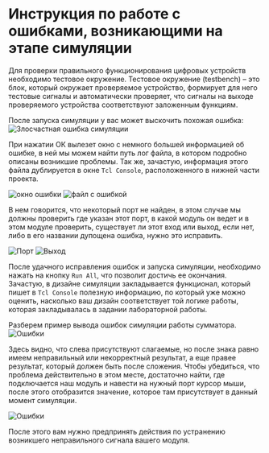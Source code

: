 # Инструкция по работе с ошибками, возникающими на этапе симуляции

Для проверки правильного функционирования цифровых устройств необходимо тестовое окружение. Тестовое окружение (testbench) – это блок, который окружает проверяемое устройство, формирует для него тестовые сигналы и автоматически проверяет, что сигналы на выходе проверяемого устройства соответствуют заложенным функциям.

После запуска симуляции у вас может выскочить похожая ошибка:
![Злосчастная ошибка симуляции](../../technical/Labs/Pic/simFail.png) 

При нажатии ОК вылезет окно с немного большей информацией об ошибке, в ней мы можем найти путь лог файла, в котором подробно описаны возникшие проблемы. Так же, зачастую, информация этого файла дублируется в окне `Tcl Console`, расположенного в нижней части проекта.

![окно ошибки](../../technical/Labs/Pic/simFai2.png) 
![файл с ошибкой](../../technical/Labs/Pic/simFai3.png) 

В нем говорится, что некоторый порт не найден, в этом случае мы должны проверить где указан этот порт, в какой модуль он ведет и в этом модуле проверить, существует ли этот вход или выход, если нет, либо в его названии дупощена ошибка, нужно это исправить.

![Порт](../../technical/Labs/Pic/simFai4.png) 
![Выход](../../technical/Labs/Pic/simFai5.png) 

После удачного исправления ошибок и запуска симуляции, необходимо нажать на кнопку `Run All`, что позволит достичь ее окончания. Зачастую, в дизайне симуляции закладывается функционал, который пишет в `Tcl Console` полезную информацию, по который уже можно оценить, насколько ваш дизайн соответствует той логике работы, которая закладывалась в задании лабораторной работы.

Разберем пример вывода ошибок симуляции работы сумматора.
![Ошибки](../../technical/Labs/Pic/simErr.png) 

Здесь видно, что слева присутствуют слагаемые, но после знака равно имеем неправильный или некорректный результат, а еще правее результат, который должен быть после сложения. Чтобы убедиться, что проблема действительно в этом месте, достаточно найти, где подключается наш модуль и навести на нужный порт курсор мыши, после этого отобразится значение, которое там присутствует в данный момент симуляции.

![Ошибки](../../technical/Labs/Pic/simErr2.png) 

После этого вам нужно предпринять действия по устранению возникшего неправильного сигнала вашего модуля.